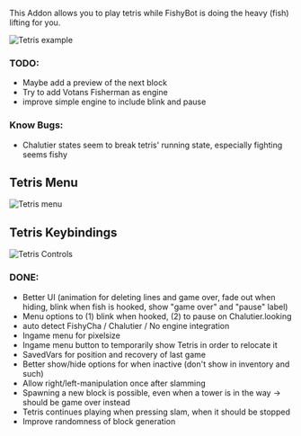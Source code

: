 This Addon allows you to play tetris while FishyBot is doing the heavy (fish) lifting for you.

![Tetris example](https://user-images.githubusercontent.com/1882648/155708996-05d39438-55f7-4974-bbe6-7d3c19946b67.png)

### TODO:
- Maybe add a preview of the next block
- Try to add Votans Fisherman as engine
- improve simple engine to include blink and pause

### Know Bugs:
- Chalutier states seem to break tetris' running state, especially fighting seems fishy  

## Tetris Menu
![Tetris menu](https://user-images.githubusercontent.com/1882648/155891942-7ce959ea-8ca9-4ea4-8cf2-8ada38f67e91.png)

## Tetris Keybindings
![Tetris Controls](https://user-images.githubusercontent.com/1882648/155709898-33faba93-ea3c-45ff-8464-74055959a0cb.png)

### DONE:
- Better UI (animation for deleting lines and game over, fade out when hiding, blink when fish is hooked, show "game over" and "pause" label)
- Menu options to (1) blink when hooked, (2) to pause on Chalutier.looking
- auto detect FishyCha / Chalutier / No engine integration
- Ingame menu for pixelsize
- Ingame menu button to temporarily show Tetris in order to relocate it
- SavedVars for position and recovery of last game
- Better show/hide options for when inactive (don't show in inventory and such)
- Allow right/left-manipulation once after slamming
- Spawning a new block is possible, even when a tower is in the way -> should be game over instead
- Tetris continues playing when pressing slam, when it should be stopped
- Improve randomness of block generation

